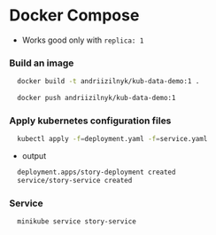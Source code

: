 # Docker Compose

- Works good only with `replica: 1`

### Build an image
```bash
  docker build -t andriizilnyk/kub-data-demo:1 .
  
  docker push andriizilnyk/kub-data-demo:1
```
### Apply kubernetes configuration files
```bash
  kubectl apply -f=deployment.yaml -f=service.yaml
```
- output
```bash
  deployment.apps/story-deployment created
  service/story-service created
```
### Service
```bash
  minikube service story-service
```
